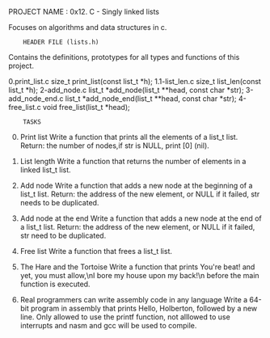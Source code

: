 PROJECT NAME : 0x12. C - Singly linked lists
	
Focuses on algorithms and data structures in c.

		HEADER FILE (lists.h)
Contains the definitions, prototypes for all types and functions of this project.

0.print_list.c 		size_t print_list(const list_t *h);
1.1-list_len.c 		size_t list_len(const list_t *h);
2-add_node.c		list_t *add_node(list_t **head, const char *str);
3-add_node_end.c	list_t *add_node_end(list_t **head, const char *str);
4-free_list.c		void free_list(list_t *head);

		TASKS
0. Print list
Write a function that prints all the elements of a list_t list.
Return: the number of nodes,if str is NULL, print [0] (nil).

1. List length
Write a function that returns the number of elements in a linked list_t list.

2. Add node
Write a function that adds a new node at the beginning of a list_t list.
Return: the address of the new element, or NULL if it failed, str needs to be duplicated.

3. Add node at the end
Write a function that adds a new node at the end of a list_t list.
Return: the address of the new element, or NULL if it failed, str need to be duplicated.

4. Free list
Write a function that frees a list_t list.

5. The Hare and the Tortoise
Write a function that prints You're beat! and yet, you must allow,\nI bore my house upon my back!\n before the main function is executed.

6. Real programmers can write assembly code in any language
Write a 64-bit program in assembly that prints Hello, Holberton, followed by a new line.
Only allowed to use the printf function, not alllowed to use interrupts and nasm and gcc will be used to compile.

